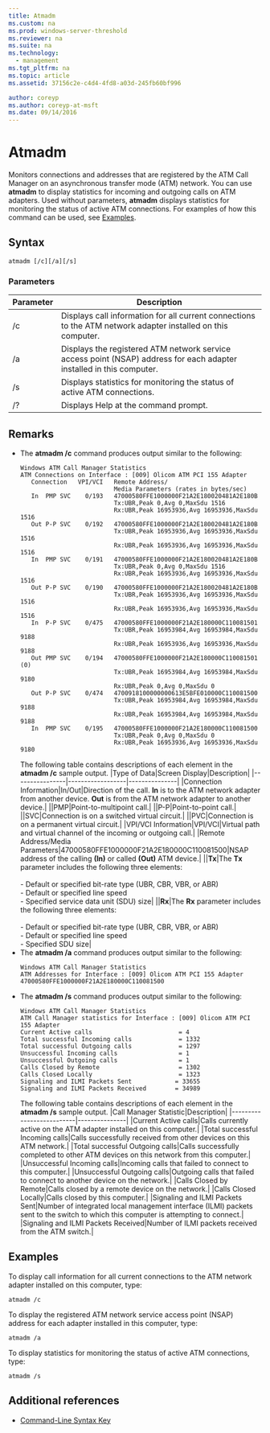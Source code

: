 ```yaml
---
title: Atmadm
ms.custom: na
ms.prod: windows-server-threshold
ms.reviewer: na
ms.suite: na
ms.technology: 
  - management
ms.tgt_pltfrm: na
ms.topic: article
ms.assetid: 37156c2e-c4d4-4fd8-a03d-245fb60bf996

author: coreyp
ms.author: coreyp-at-msft
ms.date: 09/14/2016
---
```

# Atmadm
Monitors connections and addresses that are registered by the ATM Call Manager on an asynchronous transfer mode (ATM) network. You can use **atmadm** to display statistics for incoming and outgoing calls on ATM adapters. Used without parameters, **atmadm** displays statistics for monitoring the status of active ATM connections. For examples of how this command can be used, see [Examples](assetId:///c6d43992-8243-4f0a-8605-3152c8a8fe9a#BKMK_Examples).
## Syntax
```
atmadm [/c][/a][/s]
```
### Parameters
|Parameter|Description|
|-------------|---------------|
|/c|Displays call information for all current connections to the ATM network adapter installed on this computer.|
|/a|Displays the registered ATM network service access point (NSAP) address for each adapter installed in this computer.|
|/s|Displays statistics for monitoring the status of active ATM connections.|
|/?|Displays Help at the command prompt.|
## Remarks
-   The **atmadm /c** command produces output similar to the following:
    ```
    Windows ATM Call Manager Statistics
    ATM Connections on Interface : [009] Olicom ATM PCI 155 Adapter
       Connection   VPI/VCI   Remote Address/
                              Media Parameters (rates in bytes/sec)
       In  PMP SVC    0/193   47000580FFE1000000F21A2E180020481A2E180B
                              Tx:UBR,Peak 0,Avg 0,MaxSdu 1516
                              Rx:UBR,Peak 16953936,Avg 16953936,MaxSdu 1516
       Out P-P SVC    0/192   47000580FFE1000000F21A2E180020481A2E180B
                              Tx:UBR,Peak 16953936,Avg 16953936,MaxSdu 1516
                              Rx:UBR,Peak 16953936,Avg 16953936,MaxSdu 1516
       In  PMP SVC    0/191   47000580FFE1000000F21A2E180020481A2E180B
                              Tx:UBR,Peak 0,Avg 0,MaxSdu 1516
                              Rx:UBR,Peak 16953936,Avg 16953936,MaxSdu 1516
       Out P-P SVC    0/190   47000580FFE1000000F21A2E180020481A2E180B
                              Tx:UBR,Peak 16953936,Avg 16953936,MaxSdu 1516
                              Rx:UBR,Peak 16953936,Avg 16953936,MaxSdu 1516
       In  P-P SVC    0/475   47000580FFE1000000F21A2E180000C110081501
                              Tx:UBR,Peak 16953984,Avg 16953984,MaxSdu 9188
                              Rx:UBR,Peak 16953936,Avg 16953936,MaxSdu 9188
       Out PMP SVC    0/194   47000580FFE1000000F21A2E180000C110081501 (0)
                              Tx:UBR,Peak 16953984,Avg 16953984,MaxSdu 9180
                              Rx:UBR,Peak 0,Avg 0,MaxSdu 0
       Out P-P SVC    0/474   4700918100000000613E5BFE010000C110081500
                              Tx:UBR,Peak 16953984,Avg 16953984,MaxSdu 9188
                              Rx:UBR,Peak 16953984,Avg 16953984,MaxSdu 9188
       In  PMP SVC    0/195   47000580FFE1000000F21A2E180000C110081500
                              Tx:UBR,Peak 0,Avg 0,MaxSdu 0
                              Rx:UBR,Peak 16953936,Avg 16953936,MaxSdu 9180
    ```
    The following table contains descriptions of each element in the **atmadm /c** sample output.
    |Type of Data|Screen Display|Description|
    |----------------|------------------|---------------|
    |Connection Information|In/Out|Direction of the call.  **In** is to the ATM network adapter from another device.  **Out** is from the ATM network adapter to another device.|
    ||PMP|Point-to-multipoint call.|
    ||P-P|Point-to-point call.|
    ||SVC|Connection is on a switched virtual circuit.|
    ||PVC|Connection is on a permanent virtual circuit.|
    |VPI/VCI Information|VPI/VCI|Virtual path and virtual channel of the incoming or outgoing call.|
    |Remote Address/Media Parameters|47000580FFE1000000F21A2E180000C110081500|NSAP address of the calling **(In)** or called **(Out)** ATM device.|
    ||**Tx**|The **Tx** parameter includes the following three elements:<br /><br />-   Default or specified bit-rate type (UBR, CBR, VBR, or ABR)<br />-   Default or specified line speed<br />-   Specified service data unit (SDU) size|
    ||**Rx**|The **Rx** parameter includes the following three elements:<br /><br />-   Default or specified bit-rate type (UBR, CBR, VBR, or ABR)<br />-   Default or specified line speed<br />-   Specified SDU size|
-   The **atmadm /a** command produces output similar to the following:
    ```
    Windows ATM Call Manager Statistics
    ATM Addresses for Interface : [009] Olicom ATM PCI 155 Adapter
    47000580FFE1000000F21A2E180000C110081500
    ```
-   The **atmadm /s** command produces output similar to the following:
    ```
    Windows ATM Call Manager Statistics
    ATM Call Manager statistics for Interface : [009] Olicom ATM PCI 155 Adapter
    Current Active calls                        = 4
    Total successful Incoming calls             = 1332
    Total successful Outgoing calls             = 1297
    Unsuccessful Incoming calls                 = 1
    Unsuccessful Outgoing calls                 = 1
    Calls Closed by Remote                      = 1302
    Calls Closed Locally                        = 1323
    Signaling and ILMI Packets Sent            = 33655
    Signaling and ILMI Packets Received        = 34989
    ```
    The following table contains descriptions of each element in the **atmadm /s** sample output.
    |Call Manager Statistic|Description|
    |--------------------------|---------------|
    |Current Active calls|Calls currently active on the ATM adapter installed on this computer.|
    |Total successful Incoming calls|Calls successfully received from other devices on this ATM network.|
    |Total successful Outgoing calls|Calls successfully completed to other ATM devices on this network from this computer.|
    |Unsuccessful Incoming calls|Incoming calls that failed to connect to this computer.|
    |Unsuccessful Outgoing calls|Outgoing calls that failed to connect to another device on the network.|
    |Calls Closed by Remote|Calls closed by a remote device on the network.|
    |Calls Closed Locally|Calls closed by this computer.|
    |Signaling and ILMI Packets Sent|Number of integrated local management interface (ILMI) packets sent to the switch to which this computer is attempting to connect.|
    |Signaling and ILMI Packets Received|Number of ILMI packets received from the ATM switch.|
## <a name="BKMK_Examples"></a>Examples
To display call information for all current connections to the ATM network adapter installed on this computer, type:
```
atmadm /c
```
To display the registered ATM network service access point (NSAP) address for each adapter installed in this computer, type:
```
atmadm /a
```
To display statistics for monitoring the status of active ATM connections, type:
```
atmadm /s
```
## Additional references
-   [Command-Line Syntax Key](Command-Line-Syntax-Key.md)
